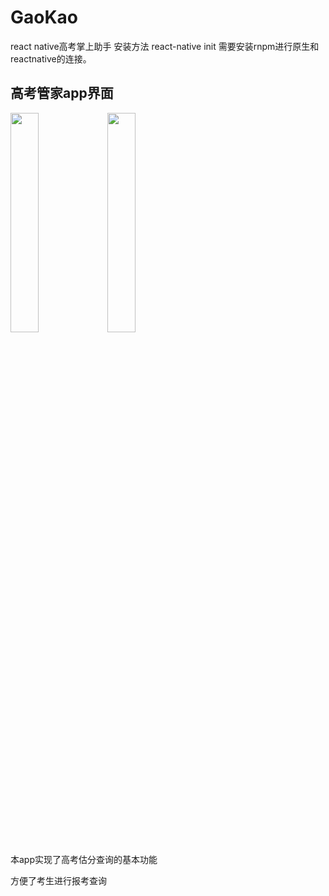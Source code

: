 # GaoKao
react native高考掌上助手
安装方法 react-native init
需要安装rnpm进行原生和reactnative的连接。



<h2>高考管家app界面</h2>


<img width=30% src="http://118.89.39.205/image/a2.png"> <img width=30% src="http://118.89.39.205/image/a1.png">

本app实现了高考估分查询的基本功能

方便了考生进行报考查询


